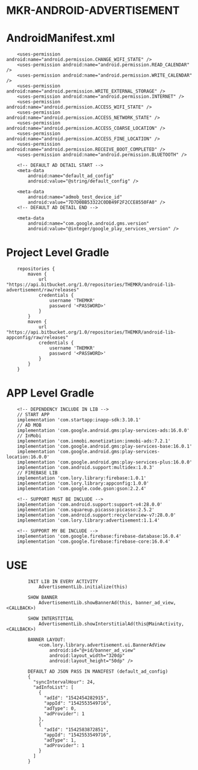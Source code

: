 # MKR-ANDROID-ADVERTISEMENT

#   AndroidManifest.xml
        <uses-permission android:name="android.permission.CHANGE_WIFI_STATE" />
        <uses-permission android:name="android.permission.READ_CALENDAR" />
        <uses-permission android:name="android.permission.WRITE_CALENDAR" />
        <uses-permission android:name="android.permission.WRITE_EXTERNAL_STORAGE" />
        <uses-permission android:name="android.permission.INTERNET" />
        <uses-permission android:name="android.permission.ACCESS_WIFI_STATE" />
        <uses-permission android:name="android.permission.ACCESS_NETWORK_STATE" />
        <uses-permission android:name="android.permission.ACCESS_COARSE_LOCATION" />
        <uses-permission android:name="android.permission.ACCESS_FINE_LOCATION" />
        <uses-permission android:name="android.permission.RECEIVE_BOOT_COMPLETED" />
        <uses-permission android:name="android.permission.BLUETOOTH" />

        <!-- DEFAULT AD DETAIL START -->
        <meta-data
            android:name="default_ad_config"
            android:value="@string/default_config" />

        <meta-data
            android:name="admob_test_device_id"
            android:value="7D7D0BB53322C0DB49F2F2CCE8550FA0" />
        <!-- DEFAULT AD DETAIL END -->

        <meta-data
            android:name="com.google.android.gms.version"
            android:value="@integer/google_play_services_version" />

#	Project Level Gradle
		repositories {
			maven {
				url "https://api.bitbucket.org/1.0/repositories/THEMKR/android-lib-advertisement/raw/releases"
				credentials {
					username 'THEMKR'
					password '<PASSWORD>'
				}
			}
			maven {
            	url "https://api.bitbucket.org/1.0/repositories/THEMKR/android-lib-appconfig/raw/releases"
            	credentials {
            		username 'THEMKR'
            		password '<PASSWORD>'
            	}
           	}
		}

#	APP Level Gradle
        <!-- DEPENDENCY INCLUDE IN LIB -->
        // START APP
        implementation 'com.startapp:inapp-sdk:3.10.1'
        // AD MOB
        implementation 'com.google.android.gms:play-services-ads:16.0.0'
        // InMobi
        implementation 'com.inmobi.monetization:inmobi-ads:7.2.1'
        implementation 'com.google.android.gms:play-services-base:16.0.1'
        implementation 'com.google.android.gms:play-services-location:16.0.0'
        implementation 'com.google.android.gms:play-services-plus:16.0.0'
        implementation 'com.android.support:multidex:1.0.3'
        // FIREBASE LIB
        implementation 'com.lory.library:firebase:1.0.1'
        implementation 'com.lory.library:appconfig:1.0.0'
        implementation 'com.google.code.gson:gson:2.2.4'
        
        <!-- SUPPORT MUST BE INCLUDE -->
        implementation 'com.android.support:support-v4:28.0.0'
        implementation 'com.squareup.picasso:picasso:2.5.2'
        implementation 'com.android.support:recyclerview-v7:28.0.0'
        implementation 'com.lory.library:advertisement:1.1.4'
        
        <!-- SUPPORT MY BE INCLUDE -->
        implementation 'com.google.firebase:firebase-database:16.0.4'
        implementation 'com.google.firebase:firebase-core:16.0.4'
        
#   USE
            INIT LIB IN EVERY ACTIVITY
                AdvertisementLib.initialize(this)
            
            SHOW BANNER
                AdvertisementLib.showBannerAd(this, banner_ad_view, <CALLBACK>)
                
            SHOW INTERSTITIAL
                AdvertisementLib.showInterstitialAd(this@MainActivity, <CALLBACK>)        
                
            BANNER LAYOUT:
                <com.lory.library.advertisement.ui.BannerAdView
                    android:id="@+id/banner_ad_view"
                    android:layout_width="320dp"
                    android:layout_height="50dp" />    
                    
            DEFAULT AD JSON PASS IN MANIFEST (default_ad_config)
            {
              "syncIntervalHour": 24,
              "adInfoList": [
                {
                  "adId": "1542454282915",
                  "appId": "1542553549716",
                  "adType": 0,
                  "adProvider": 1
                },
                {
                  "adId": "1542583872851",
                  "appId": "1542553549716",
                  "adType": 1,
                  "adProvider": 1
                }
              ]
            }              